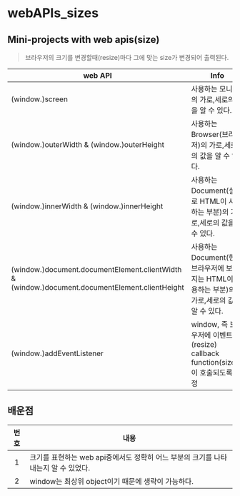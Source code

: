 # webAPIs_sizes

## Mini-projects with web apis(size)

> 브라우저의 크기를 변경할때(resize)마다 그에 맞는 size가 변경되어 출력된다.

| web API                                                                                        | Info                                                                                            |
| ---------------------------------------------------------------------------------------------- | ----------------------------------------------------------------------------------------------- |
| (window.)screen                                                                                | 사용하는 모니터의 가로,세로의 값을 알 수 있다.                                                  |
| (window.)outerWidth & (window.)outerHeight                                                     | 사용하는 Browser(브라우저)의 가로,세로의 값을 알 수 있다.                                       |
| (window.)innerWidth & (window.)innerHeight                                                     | 사용하는 Document(실제로 HTML이 사용하는 부분)의 가로,세로의 값을 알 수 있다.                   |
| (window.)document.documentElement.clientWidth & (window.)document.documentElement.clientHeight | 사용하는 Document(현재 브라우저에 보여지는 HTML이 사용하는 부분)의 가로,세로의 값을 알 수 있다. |
| (window.)addEventListener                                                                      | window, 즉 브라우저에 이벤트시(resize) callback function(size())이 호출되도록 설정              |

## 배운점

|번호|내용|
|:--:|--|
|1| 크기를 표현하는 web api중에서도 정확히 어느 부분의 크기를 나타내는지 알 수 있었다.|
|2|window는 최상위 object이기 때문에 생략이 가능하다.|
